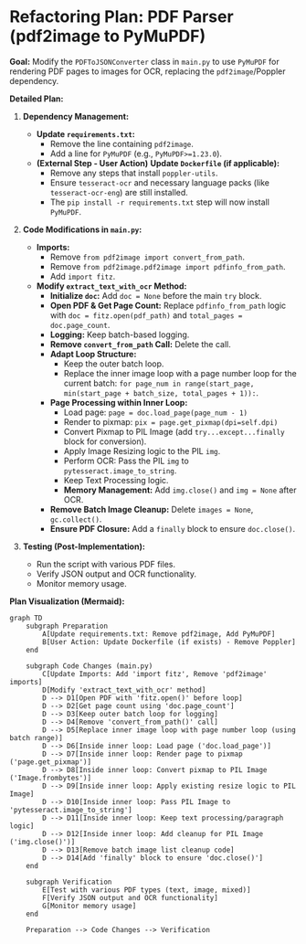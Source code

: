 # Refactoring Plan: PDF Parser (pdf2image to PyMuPDF)

**Goal:** Modify the `PDFToJSONConverter` class in `main.py` to use `PyMuPDF` for rendering PDF pages to images for OCR, replacing the `pdf2image`/Poppler dependency.

**Detailed Plan:**

1.  **Dependency Management:**
    *   **Update `requirements.txt`:**
        *   Remove the line containing `pdf2image`.
        *   Add a line for `PyMuPDF` (e.g., `PyMuPDF>=1.23.0`).
    *   **(External Step - User Action)** **Update `Dockerfile` (if applicable):**
        *   Remove any steps that install `poppler-utils`.
        *   Ensure `tesseract-ocr` and necessary language packs (like `tesseract-ocr-eng`) are still installed.
        *   The `pip install -r requirements.txt` step will now install `PyMuPDF`.

2.  **Code Modifications in `main.py`:**
    *   **Imports:**
        *   Remove `from pdf2image import convert_from_path`.
        *   Remove `from pdf2image.pdf2image import pdfinfo_from_path`.
        *   Add `import fitz`.
    *   **Modify `extract_text_with_ocr` Method:**
        *   **Initialize `doc`:** Add `doc = None` before the main `try` block.
        *   **Open PDF & Get Page Count:** Replace `pdfinfo_from_path` logic with `doc = fitz.open(pdf_path)` and `total_pages = doc.page_count`.
        *   **Logging:** Keep batch-based logging.
        *   **Remove `convert_from_path` Call:** Delete the call.
        *   **Adapt Loop Structure:**
            *   Keep the outer batch loop.
            *   Replace the inner image loop with a page number loop for the current batch: `for page_num in range(start_page, min(start_page + batch_size, total_pages + 1)):`.
        *   **Page Processing within Inner Loop:**
            *   Load page: `page = doc.load_page(page_num - 1)`
            *   Render to pixmap: `pix = page.get_pixmap(dpi=self.dpi)`
            *   Convert Pixmap to PIL Image (add `try...except...finally` block for conversion).
            *   Apply Image Resizing logic to the PIL `img`.
            *   Perform OCR: Pass the PIL `img` to `pytesseract.image_to_string`.
            *   Keep Text Processing logic.
            *   **Memory Management:** Add `img.close()` and `img = None` after OCR.
        *   **Remove Batch Image Cleanup:** Delete `images = None`, `gc.collect()`.
        *   **Ensure PDF Closure:** Add a `finally` block to ensure `doc.close()`.

3.  **Testing (Post-Implementation):**
    *   Run the script with various PDF files.
    *   Verify JSON output and OCR functionality.
    *   Monitor memory usage.

**Plan Visualization (Mermaid):**

```mermaid
graph TD
    subgraph Preparation
        A[Update requirements.txt: Remove pdf2image, Add PyMuPDF]
        B[User Action: Update Dockerfile (if exists) - Remove Poppler]
    end

    subgraph Code Changes (main.py)
        C[Update Imports: Add 'import fitz', Remove 'pdf2image' imports]
        D[Modify 'extract_text_with_ocr' method]
        D --> D1[Open PDF with 'fitz.open()' before loop]
        D --> D2[Get page count using 'doc.page_count']
        D --> D3[Keep outer batch loop for logging]
        D --> D4[Remove 'convert_from_path()' call]
        D --> D5[Replace inner image loop with page number loop (using batch range)]
        D --> D6[Inside inner loop: Load page ('doc.load_page')]
        D --> D7[Inside inner loop: Render page to pixmap ('page.get_pixmap')]
        D --> D8[Inside inner loop: Convert pixmap to PIL Image ('Image.frombytes')]
        D --> D9[Inside inner loop: Apply existing resize logic to PIL Image]
        D --> D10[Inside inner loop: Pass PIL Image to 'pytesseract.image_to_string']
        D --> D11[Inside inner loop: Keep text processing/paragraph logic]
        D --> D12[Inside inner loop: Add cleanup for PIL Image ('img.close()')]
        D --> D13[Remove batch image list cleanup code]
        D --> D14[Add 'finally' block to ensure 'doc.close()']
    end

    subgraph Verification
        E[Test with various PDF types (text, image, mixed)]
        F[Verify JSON output and OCR functionality]
        G[Monitor memory usage]
    end

    Preparation --> Code Changes --> Verification